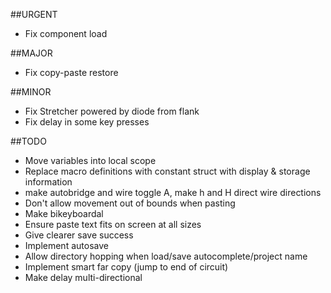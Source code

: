 ##URGENT
* Fix component load

##MAJOR
* Fix copy-paste restore

##MINOR
* Fix Stretcher powered by diode from flank
* Fix delay in some key presses

##TODO
* Move variables into local scope
* Replace macro definitions with constant struct with display & storage information
* make autobridge and wire toggle A, make h and H direct wire directions
* Don't allow movement out of bounds when pasting
* Make bikeyboardal
* Ensure paste text fits on screen at all sizes
* Give clearer save success
* Implement autosave
* Allow directory hopping when load/save autocomplete/project name
* Implement smart far copy (jump to end of circuit)
* Make delay multi-directional
